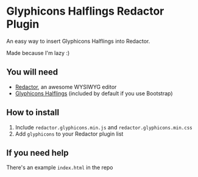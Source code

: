 # Glyphicons Halflings Redactor Plugin
An easy way to insert Glyphicons Halflings into Redactor.

Made because I'm lazy :)

## You will need
- [Redactor](http://imperavi.com/redactor/), an awesome WYSIWYG editor
- [Glyphicons Halflings](http://glyphicons.com/) (included by default if you use Bootstrap)

## How to install
1. Include `redactor.glyphicons.min.js` and `redactor.glyphicons.min.css`
2. Add `glyphicons` to your Redactor plugin list

## If you need help
There's an example `index.html` in the repo